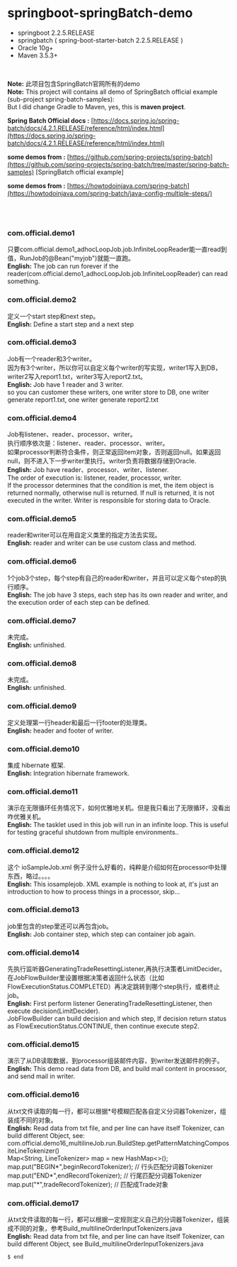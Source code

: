# springboot-springBatch-demo
+ springboot 2.2.5.RELEASE 
+ springbatch ( spring-boot-starter-batch 2.2.5.RELEASE )
+ Oracle 10g+
+ Maven 3.5.3+
<br/>

**Note:** 此项目包含SpringBatch官网所有的demo
<br/>
**Note:** This project will contains all demo of SpringBatch official example (sub-project spring-batch-samples): <br/>
But I did change Gradle to Maven, yes, this is **maven project**.
 <br/>
 
**Spring Batch Official docs :** [https://docs.spring.io/spring-batch/docs/4.2.1.RELEASE/reference/html/index.html](https://docs.spring.io/spring-batch/docs/4.2.1.RELEASE/reference/html/index.html)

**some demos from :** [https://github.com/spring-projects/spring-batch](https://github.com/spring-projects/spring-batch/tree/master/spring-batch-samples) [SpringBatch official example]

**some demos from :** [https://howtodoinjava.com/spring-batch](https://howtodoinjava.com/spring-batch/java-config-multiple-steps/)

<br/><br/>
### com.official.demo1
只要com.official.demo1_adhocLoopJob.job.InfiniteLoopReader能一直read到值，RunJob的@Bean("myjob")就能一直跑。
<br/>
**English:** The job can run forever if the reader(com.official.demo1_adhocLoopJob.job.InfiniteLoopReader) can read something.
<br/>

### com.official.demo2
定义一个start step和next step。
<br/>
**English:** Define a start step and a next step
<br/>

### com.official.demo3
Job有一个reader和3个writer。<br/>
因为有3个writer，所以你可以自定义每个writer的写实现，writer1写入到DB，writer2写入report1.txt，writer3写入report2.txt。
<br/>
**English:** Job have 1 reader and 3 writer.<br/>
 so you can customer these writers, one writer store to DB, one writer generate report1.txt, one writer generate report2.txt
<br/>

### com.official.demo4
Job有listener、reader、processor、writer。<br/>
执行顺序依次是：listener、reader、processor、writer。<br/>
如果processor判断符合条件，则正常返回item对象，否则返回null。如果返回null，则不进入下一步writer里执行。writer负责将数据存储到Oracle.
<br/>
**English:** Job have reader、processor、writer、listener.<br/>
The order of execution is: listener, reader, processor, writer.<br/>
If the processor determines that the condition is met, the item object is returned normally, otherwise null is returned. If null is returned, it is not executed in the writer. Writer is responsible for storing data to Oracle.
<br/>

### com.official.demo5
reader和writer可以在用自定义类里的指定方法去实现。
<br/>
**English:** reader and writer can be use custom class and method.
<br/>

### com.official.demo6
1个job3个step，每个step有自己的reader和writer，并且可以定义每个step的执行顺序。
<br/>
**English:** The job have 3 steps, each step has its own reader and writer, and the execution order of each step can be defined.
<br/>

### com.official.demo7
未完成。
<br/>
**English:** unfinished.
<br/>

### com.official.demo8
未完成。
<br/>
**English:** unfinished.
<br/>

### com.official.demo9
定义处理第一行header和最后一行footer的处理类。
<br/>
**English:**  header and footer of writer.
<br/>

### com.official.demo10
集成 hibernate 框架.
<br/>
**English:**  Integration hibernate framework.
<br/>

### com.official.demo11
演示在无限循环任务情况下，如何优雅地关机。但是我只看出了无限循环，没看出咋优雅关机。
<br/>
**English:**  The tasklet used in this job will run in an infinite loop.  This is useful for testing graceful shutdown from
              		multiple environments..
<br/>

### com.official.demo12
这个 ioSampleJob.xml 例子没什么好看的，纯粹是介绍如何在processor中处理东西，略过。。。。
<br/>
**English:**  This iosamplejob. XML example is nothing to look at, it's just an introduction to how to process things in a processor, skip...
<br/>

### com.official.demo13
job里包含的step里还可以再包含job。
<br/>
**English:**  Job container step, which step can container job again.
<br/>

### com.official.demo14
先执行监听器GeneratingTradeResettingListener,再执行决策者LimitDecider。
<br/>
在JobFlowBuilder里设置根据决策者返回什么状态（比如FlowExecutionStatus.COMPLETED）再决定跳转到哪个step执行，或者终止job。
<br/>
**English:**  First perform listener GeneratingTradeResettingListener, then execute decision(LimitDecider).
<br/>
JobFlowBuilder can build decision and which step, If decision return status as FlowExecutionStatus.CONTINUE, then continue execute step2.
 

### com.official.demo15
演示了从DB读取数据，到processor组装邮件内容，到writer发送邮件的例子。
<br/>
**English:**  This demo read data from DB, and build mail content in processor, and send mail in writer.


### com.official.demo16
从txt文件读取的每一行，都可以根据*号模糊匹配各自定义分词器Tokenizer，组装成不同的对象。
<br/>
**English:**  Read data from txt file, and per line can have itself Tokenizer, can build different Object, see:
<br/>
 com.official.demo16_multilineJob.run.BuildStep.getPatternMatchingCompositeLineTokenizer()
 <br/>
        Map<String, LineTokenizer> map = new HashMap<>();
        map.put("BEGIN\*",beginRecordTokenizer); // 行头匹配分词器Tokenizer
        map.put("END\*",endRecordTokenizer);  // 行尾匹配分词器Tokenizer
        map.put("\*",tradeRecordTokenizer);  // 匹配成Trade对象


### com.official.demo17
从txt文件读取的每一行，都可以根据一定规则定义自己的分词器Tokenizer，组装成不同的对象，参考Build_multilineOrderInputTokenizers.java
<br/>
**English:**  Read data from txt file, and per line can have itself Tokenizer, can build different Object, see Build_multilineOrderInputTokenizers.java







    $ end
